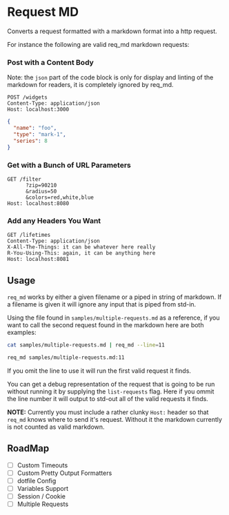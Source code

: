 # Request MD

Converts a request formatted with a markdown format into a http request.

For instance the following are valid req_md markdown requests:

### Post with a Content Body

Note: the `json` part of the code block is only for display and linting
of the markdown for readers, it is completely ignored by req_md.

```
POST /widgets
Content-Type: application/json
Host: localhost:3000
```
```json
{
  "name": "foo",
  "type": "mark-1",
  "series": 8
}
```

### Get with a Bunch of URL Parameters

```
GET /filter
      ?zip=90210
      &radius=50
      &colors=red,white,blue
Host: localhost:8080
```

### Add any Headers You Want

```
GET /lifetimes
Content-Type: application/json
X-All-The-Things: it can be whatever here really
R-You-Using-This: again, it can be anything here
Host: localhost:8081
```

## Usage

`req_md` works by either a given filename or a piped in string of markdown.
If a filename is given it will ignore any input that is piped from std-in.

Using the file found in `samples/multiple-requests.md` as a reference, if
you want to call the second request found in the markdown here are both
examples:

```bash
cat samples/multiple-requests.md | req_md --line=11

req_md samples/multiple-requests.md:11
```

If you omit the line to use it will run the first valid request it finds.

You can get a debug representation of the request that is going to be run
without running it by supplying the `list-requests` flag.  Here if you
ommit the line number it will output to std-out all of the valid requests
it finds.

**NOTE:** Currently you must include a rather clunky `Host:` header so that
`req_md` knows where to send it's request.  Without it the markdown currently
is not counted as valid markdown.

## RoadMap

 - [ ] Custom Timeouts
 - [ ] Custom Pretty Output Formatters
 - [ ] dotfile Config
 - [ ] Variables Support
 - [ ] Session / Cookie
 - [ ] Multiple Requests
